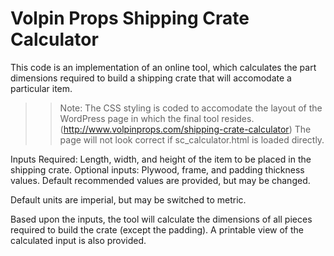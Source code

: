 # Volpin Props Shipping Crate Calculator

This code is an implementation of an online tool, which calculates the part dimensions required to build a shipping crate that will accomodate a particular item.

>>Note: The CSS styling is coded to accomodate the layout of the WordPress page in which the final tool resides. (http://www.volpinprops.com/shipping-crate-calculator)
>>The page will not look correct if sc_calculator.html is loaded directly.

Inputs Required:  Length, width, and height of the item to be placed in the shipping crate.
Optional inputs:  Plywood, frame, and padding thickness values. Default recommended values are provided, but may be changed.

Default units are imperial, but may be switched to metric.

Based upon the inputs, the tool will calculate the dimensions of all pieces required to build the crate (except the padding). 
A printable view of the calculated input is also provided.

